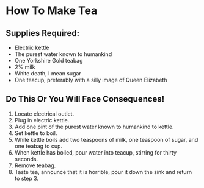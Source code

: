 # How To Make Tea

## Supplies Required:

* Electric kettle
* The purest water known to humankind
* One Yorkshire Gold teabag
* 2% milk
* White death, I mean sugar
* One teacup, preferably with a silly image of Queen Elizabeth
## Do This Or You Will Face Consequences!

1. Locate electrical outlet.
2. Plug in electric kettle.
3. Add one pint of the purest water known to humankind to kettle.
4. Set kettle to boil.
5. While kettle boils add two teaspoons of milk, one teaspoon of sugar, and one teabag to cup.
6. When kettle has boiled, pour water into teacup, stirring for thirty seconds.
7. Remove teabag.
8. Taste tea, announce that it is horrible, pour it down the sink and return to step 3.

